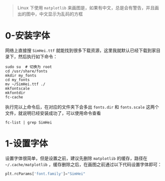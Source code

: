 > Linux 下使用 `matplotlib` 来画图是，如果有中文，总是会有警告，并且画出的图中，中文显示为乱码的方框

# 0-安装字体

网络上直接搜 `SimHei.ttf` 就能找到很多下载资源，这里我就默认已经下载到家目录下，然后执行如下命令：

```shell
sudo su  # 切换为 root
cd /usr/share/fonts
mkdir my_fonts
cd my_fonts
mv ~/SimHei.ttf ./
mkfontscale
mkfontdir
fc-cache
```

执行完以上命令后，在对应的文件夹下会多出 `fonts.dir` 和 `fonts.scale` 这两个文件，就说明已经安装成功了，可以使用命令查看

```shell
fc-list | grep SimHei
```

# 1-设置字体

设置字体很简单，但是设置之前，建议先删除 `matplotlib` 的缓存，路径在 `~/.cache/matplotlib` ，缓存删除之后，在画图之前通过以下代码设置字体即可：

```python
plt.rcParams['font.family']="SimHei"
```
